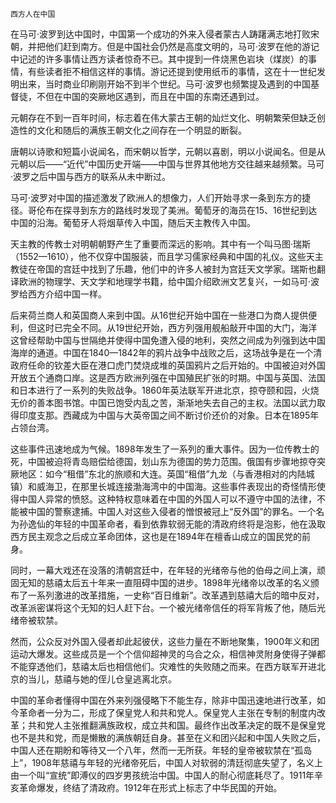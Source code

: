     西方人在中国 

   在马可·波罗到达中国时，中国第一个成功的外来入侵者蒙古人踌躇满志地打败宋朝，并把他们赶到南方。但是中国社会仍然是高度文明的，马可·波罗在他的游记中记述的许多事情让西方读者惊奇不已。其中提到一件烧黑色岩块（煤炭）的事情，有些读者拒不相信这样的事情。游记还提到使用纸币的事情，这在十一世纪发明出来，当时商业印刷刚开始不到半个世纪。马可·波罗也频繁提及遇到的中国基督徒，不但在中国的突厥地区遇到，而且在中国的东南还遇到过。

   元朝存在不到一百年时间，标志着在伟大蒙古王朝的灿烂文化、明朝繁荣但缺乏创造性的文化和随后的满族王朝文化之间存在一个明显的断裂。

   唐朝以诗歌和短篇小说闻名，而宋朝以哲学，元朝以喜剧，明以小说闻名。但是从元朝以后——“近代”中国历史开端——中国与世界其他地方交往越来越频繁。马可·波罗之后中国与西方的联系从未中断过。

   马可·波罗对中国的描述激发了欧洲人的想像力，人们开始寻求一条到东方的捷径。哥伦布在探寻到东方的路线时发现了美洲。葡萄牙的海员在15、16世纪到达中国的沿海。葡萄牙人将烟草传入中国，随后天主教传入中国。

   天主教的传教士对明朝朝野产生了重要而深远的影响。其中有一个叫马图·瑞斯（1552—1610），他不仅穿中国服装，而且学习儒家经典和中国的礼仪。这些天主教徒在帝国的宫廷中找到了乐趣，他们中的许多人被封为宫廷天文学家。瑞斯也翻译欧洲的物理学、天文学和地理学书籍，给中国介绍欧洲文艺复兴，一如马可·波罗给西方介绍中国一样。

   后来荷兰商人和英国商人来到中国。从16世纪开始中国在一些港口为商人提供便利，但这时已完全不同。从19世纪开始，西方列强用舰船敲开中国的大门，海洋这曾经帮助中国与世隔绝并使得中国免遭入侵的地利，突然之间成为列强到达中国海岸的通道。中国在1840—1842年的鸦片战争中战败之后，这场战争是在一个清政府任命的钦差大臣在港口虎门焚烧成堆的英国鸦片之后开始的。中国被迫对外国开放五个通商口岸。这是西方欧洲列强在中国殖民扩张的时期。中国与英国、法国和日本进行了一系列的失败战争。1860年英法联军开进北京，掠夺颐和园，火烧无价的善本图书馆。中国已饱受内乱之苦，渐渐地失去自己的主权。法国以武力取得印度支那。西藏成为中国与大英帝国之间不断讨价还价的对象。日本在1895年占领台湾。

   这些事件迅速地成为气候。1898年发生了一系列的重大事件。因为一位传教士的死，中国被迫将青岛赔偿给德国，划山东为德国的势力范围。俄国有步骤地掠夺突厥地区：如今“租借”东北的旅顺和大连。英国“租借”九龙（与香港相对的内陆城镇）和威海卫，在那里长城连接渤海湾中的中国海。这些事件表现出的奇怪情形使得中国人异常的愤怒。这种特权意味着在中国的外国人可以不遵守中国的法律，不能被中国的警察逮捕。中国人对这些入侵者的憎恨被冠上“反外国”的罪名。一个名为孙逸仙的年轻的中国革命者，看到依靠软弱无能的清政府终将是泡影，他在汲取西方民主观念之后成立革命团体，这也是在1894年在檀香山成立的国民党的前身。

   同时，一幕大戏还在没落的清朝宫廷中，在年轻的光绪帝与他的伯母之间上演，顽固无知的慈禧太后五十年来一直阻碍中国的进步。1898年光绪帝以改革的名义颁布了一系列激进的改革措施，一史称“百日维新”。改革遇到慈禧大后的暗中反对，改革派密谋将这个无知的妇人赶下台。一个被光绪帝信任的将军背叛了他，随后光绪帝被软禁。

   然而，公众反对外国入侵者却此起彼伏，这些力量在不断地聚集，1900年义和团运动大爆发。这些成员是一个个信仰超神灵的乌合之众，相信神灵附身使得子弹都不能穿透他们，慈禧太后也相信他们。灾难性的失败随之而来。在西方联军开进北京的当儿，慈禧与她的侄儿仓皇逃离北京。

   中国的革命者懂得中国在外来列强侵略下不能生存，除非中国迅速地进行改革，如今革命者一分为二，形成了保皇党人和共和党人。保皇党人主张在专制的制度内改革；共和党人主张推翻满族政权，成立共和国。最终作出改革决定的既不是保皇党也不是共和党，而是懒散的满族朝廷自身。甚至在义和团兴起和中国人失败之后，中国人还在期盼和等待又一个八年，然而一无所获。年轻的皇帝被软禁在“孤岛上”，1908年慈禧与年轻的光绪帝死后，中国人对软弱的清廷彻底失望了，名义上由一个叫“宣统”即溥仪的四岁男孩统治中国。中国人的耐心彻底耗尽了。1911年辛亥革命爆发，终结了清政府。1912年在形式上标志了中华民国的开始。

